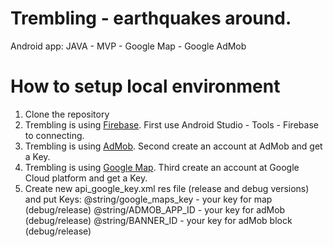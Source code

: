 # Trembling - earthquakes around.
Android app: JAVA - MVP - Google Map - Google AdMob

# How to setup local environment

1. Clone the repository
2. Trembling is using [Firebase](http://www.firebase.com). First use Android Studio - Tools - Firebase to connecting.  
3. Trembling is using [AdMob](https://www.google.ru/admob). Second create an account at AdMob and get а Key.  
4. Trembling is using [Google Map](https://cloud.google.com/maps-platform). Third create an account at Google Cloud platform and get a Key.
4. Create new api_google_key.xml res file (release and debug versions) and put Keys: 
@string/google_maps_key - your key for map (debug/release)
@string/ADMOB_APP_ID - your key for adMob (debug/release)
@string/BANNER_ID - your key for adMob block (debug/release)
